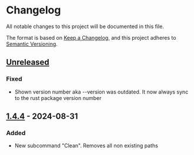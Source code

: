 # Changelog

All notable changes to this project will be documented in this file.

The format is based on [Keep a Changelog](https://keepachangelog.com/en/1.1.0/),
and this project adheres to [Semantic Versioning](https://semver.org/spec/v2.0.0.html).

## [Unreleased]

### Fixed 

- Shown version number aka --version was outdated. 
  It now always sync to the rust package version number

## [1.4.4] - 2024-08-31

### Added

- New subcommand "Clean". Removes all non existing paths

[Unreleased]: https://github.com/BoolPurist/Rust_Fav_Fold
[1.4.4]: https://github.com/BoolPurist/Rust_Fav_Fold/releases/tag/v1.4.3
